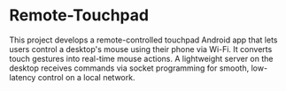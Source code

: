 # Remote-Touchpad
This project develops a remote-controlled touchpad Android app that lets users control a desktop's mouse using their phone via Wi-Fi. It converts touch gestures into real-time mouse actions. A lightweight server on the desktop receives commands via socket programming for smooth, low-latency control on a local network.
